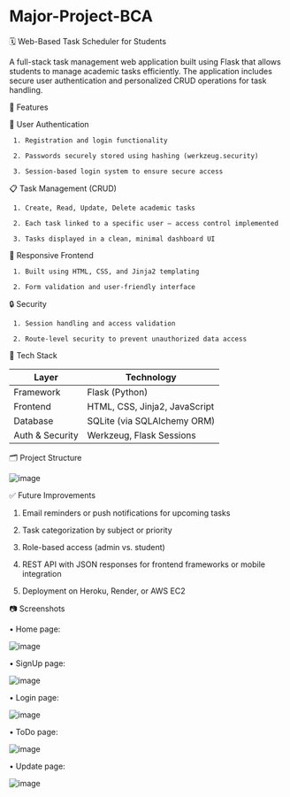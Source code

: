 # Major-Project-BCA
🗓️ Web-Based Task Scheduler for Students

A full-stack task management web application built using Flask that allows students to manage academic tasks efficiently. The application includes secure user authentication and personalized CRUD operations for task handling.

🚀 Features
 
  🔐 User Authentication

     1. Registration and login functionality
     
     2. Passwords securely stored using hashing (werkzeug.security)
     
     3. Session-based login system to ensure secure access

  📋 Task Management (CRUD)

     1. Create, Read, Update, Delete academic tasks

     2. Each task linked to a specific user — access control implemented

     3. Tasks displayed in a clean, minimal dashboard UI

   🎨 Responsive Frontend

     1. Built using HTML, CSS, and Jinja2 templating

     2. Form validation and user-friendly interface

   🔒 Security

     1. Session handling and access validation

     2. Route-level security to prevent unauthorized data access

🧠 Tech Stack

| Layer           | Technology                    |
| --------------- | ----------------------------- |
| Framework       | Flask (Python)                |
| Frontend        | HTML, CSS, Jinja2, JavaScript |
| Database        | SQLite (via SQLAlchemy ORM)   |
| Auth & Security | Werkzeug, Flask Sessions      |

🗂️ Project Structure

![image](https://github.com/user-attachments/assets/1886bfbd-5d57-4aa4-a728-372c2a64ae17)


✅ Future Improvements

   1. Email reminders or push notifications for upcoming tasks

   2. Task categorization by subject or priority
   
   3. Role-based access (admin vs. student)
   
   4. REST API with JSON responses for frontend frameworks or mobile integration
   
   5. Deployment on Heroku, Render, or AWS EC2

📷 Screenshots 

•	Home page:

![image](https://github.com/user-attachments/assets/f8c40458-8bdf-49e3-bd12-ddab0b7a07ba)

•	SignUp page:

 ![image](https://github.com/user-attachments/assets/f8233d7c-4815-4e86-a846-b59172ae63bb)

•	Login page:

![image](https://github.com/user-attachments/assets/68c88df2-3bb3-44c4-8d05-9d0fe2f90a2c) 

•	ToDo page:

![image](https://github.com/user-attachments/assets/3abfdc6a-63a0-4e02-bc0a-81ddd25e9bb2)

•	Update page:

![image](https://github.com/user-attachments/assets/4e9ba9cf-e03c-4108-81a8-a2fd63ff2b07)


